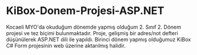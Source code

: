 # KiBox-Donem-Projesi-ASP.NET
Kocaeli MYO'da okuduğum dönemde yapmış olduğum 2. Sınıf 2. Dönem projesi ve tez biçimi bulunmaktadır. Proje, gelişmiş bir adres/not defteri düşünülerek ASP.NET dili ile yapıldı. Birinci dönem yapmış olduğumuz KiBox C# Form projesinin web üzerine aktarılmış halidir.
